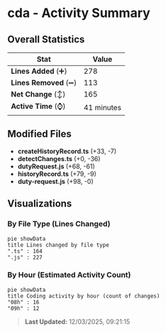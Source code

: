 # cda - Activity Summary 

## Overall Statistics

| Stat                   | Value                                                             |
| ---------------------- | ----------------------------------------------------------------- |
| **Lines Added** (➕)   | 278                                          |
| **Lines Removed** (➖) | 113                                        |
| **Net Change** (↕)    | 165                |
| **Active Time** (⌚)   | 41 minutes |


## Modified Files
- **createHistoryRecord.ts** (+33, -7)
- **detectChanges.ts** (+0, -36)
- **dutyRequest.js** (+68, -61)
- **historyRecord.ts** (+79, -9)
- **duty-request.js** (+98, -0)

## Visualizations

### By File Type (Lines Changed)

```mermaid
pie showData
title Lines changed by file type
".ts" : 164
".js" : 227
```

### By Hour (Estimated Activity Count)

```mermaid
pie showData
title Coding activity by hour (count of changes)
"08h" : 16
"09h" : 12
```


> **Last Updated:** 12/03/2025, 09:21:15